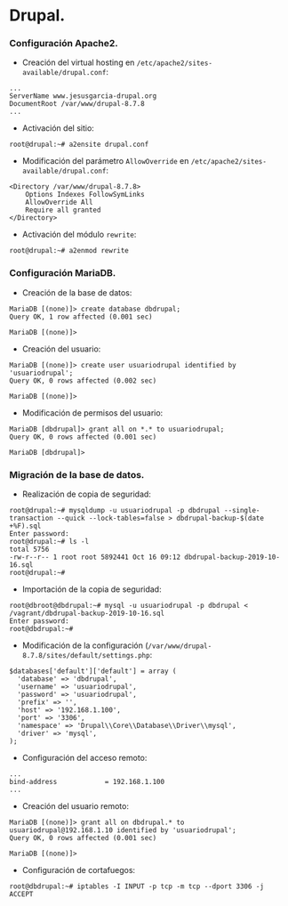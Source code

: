 # Drupal.
### Configuración Apache2.
- Creación del virtual hosting en `/etc/apache2/sites-available/drupal.conf`:
~~~
...
ServerName www.jesusgarcia-drupal.org
DocumentRoot /var/www/drupal-8.7.8
...
~~~

- Activación del sitio:
~~~
root@drupal:~# a2ensite drupal.conf
~~~

- Modificación del parámetro `AllowOverride` en `/etc/apache2/sites-available/drupal.conf`:
~~~
<Directory /var/www/drupal-8.7.8>
	Options Indexes FollowSymLinks
	AllowOverride All
	Require all granted
</Directory>
~~~

- Activación del módulo `rewrite`:
~~~
root@drupal:~# a2enmod rewrite
~~~

### Configuración MariaDB.
- Creación de la base de datos:
~~~
MariaDB [(none)]> create database dbdrupal;
Query OK, 1 row affected (0.001 sec)

MariaDB [(none)]>
~~~

- Creación del usuario:
~~~
MariaDB [(none)]> create user usuariodrupal identified by 'usuariodrupal';
Query OK, 0 rows affected (0.002 sec)

MariaDB [(none)]>
~~~

- Modificación de permisos del usuario:
~~~
MariaDB [dbdrupal]> grant all on *.* to usuariodrupal;
Query OK, 0 rows affected (0.001 sec)

MariaDB [dbdrupal]> 
~~~

### Migración de la base de datos.
- Realización de copia de seguridad:
~~~
root@drupal:~# mysqldump -u usuariodrupal -p dbdrupal --single-transaction --quick --lock-tables=false > dbdrupal-backup-$(date +%F).sql
Enter password: 
root@drupal:~# ls -l
total 5756
-rw-r--r-- 1 root root 5892441 Oct 16 09:12 dbdrupal-backup-2019-10-16.sql
root@drupal:~# 
~~~

- Importación de la copia de seguridad:
~~~
root@dbroot@dbdrupal:~# mysql -u usuariodrupal -p dbdrupal < /vagrant/dbdrupal-backup-2019-10-16.sql
Enter password: 
root@dbdrupal:~# 
~~~

- Modificación de la configuración (`/var/www/drupal-8.7.8/sites/default/settings.php`:
~~~
$databases['default']['default'] = array (
  'database' => 'dbdrupal',
  'username' => 'usuariodrupal',
  'password' => 'usuariodrupal',
  'prefix' => '',
  'host' => '192.168.1.100',
  'port' => '3306',
  'namespace' => 'Drupal\\Core\\Database\\Driver\\mysql',
  'driver' => 'mysql',
);
~~~

- Configuración del acceso remoto:
~~~
...
bind-address            = 192.168.1.100
...
~~~

- Creación del usuario remoto:
~~~
MariaDB [(none)]> grant all on dbdrupal.* to usuariodrupal@192.168.1.10 identified by 'usuariodrupal';
Query OK, 0 rows affected (0.001 sec)

MariaDB [(none)]> 
~~~

- Configuración de cortafuegos:
~~~
root@dbdrupal:~# iptables -I INPUT -p tcp -m tcp --dport 3306 -j ACCEPT
~~~